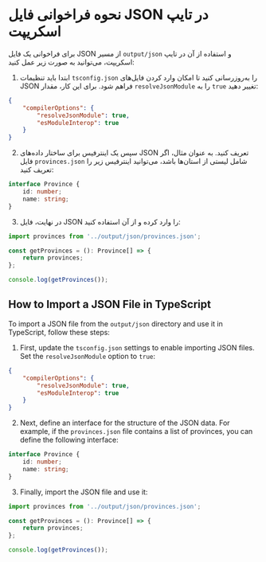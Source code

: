 # نحوه فراخوانی فایل JSON در تایپ اسکریپت

برای فراخوانی یک فایل JSON از مسیر `output/json` و استفاده از آن در تایپ اسکریپت، می‌توانید به صورت زیر عمل کنید:

1. ابتدا باید تنظیمات `tsconfig.json` را به‌روزرسانی کنید تا امکان وارد کردن فایل‌های JSON فراهم شود. برای این کار، مقدار `resolveJsonModule` را به `true` تغییر دهید:

```json
{
    "compilerOptions": {
        "resolveJsonModule": true,
        "esModuleInterop": true
    }
}
```

2. سپس یک اینترفیس برای ساختار داده‌های JSON تعریف کنید. به عنوان مثال، اگر فایل `provinces.json` شامل لیستی از استان‌ها باشد، می‌توانید اینترفیس زیر را تعریف کنید:

```typescript
interface Province {
    id: number;
    name: string;
}
```

3. در نهایت، فایل JSON را وارد کرده و از آن استفاده کنید:

```typescript
import provinces from '../output/json/provinces.json';

const getProvinces = (): Province[] => {
    return provinces;
};

console.log(getProvinces());
```

## How to Import a JSON File in TypeScript

To import a JSON file from the `output/json` directory and use it in TypeScript, follow these steps:

1. First, update the `tsconfig.json` settings to enable importing JSON files. Set the `resolveJsonModule` option to `true`:

```json
{
    "compilerOptions": {
        "resolveJsonModule": true,
        "esModuleInterop": true
    }
}
```

2. Next, define an interface for the structure of the JSON data. For example, if the `provinces.json` file contains a list of provinces, you can define the following interface:

```typescript
interface Province {
    id: number;
    name: string;
}
```

3. Finally, import the JSON file and use it:

```typescript
import provinces from '../output/json/provinces.json';

const getProvinces = (): Province[] => {
    return provinces;
};

console.log(getProvinces());
```
